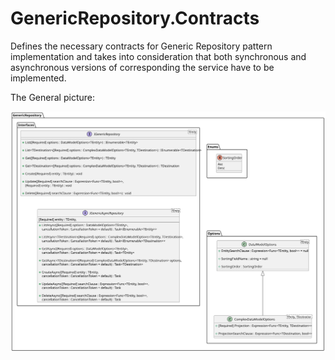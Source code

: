 # GenericRepository.Contracts

Defines the necessary contracts for Generic Repository pattern implementation and takes into consideration 
that both synchronous and asynchronous versions of corresponding the service have to be implemented.

The General picture:

![The General picture](https://raw.githubusercontent.com/VladGanuscheak/GenericRepository.Contracts/main/GenericRepositoryContracts.svg)
